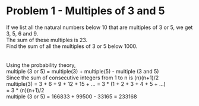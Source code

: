 # Problem 1 - Multiples of 3 and 5  

If we list all the natural numbers below 10 that are multiples of 3 or 5, we get 3, 5, 6 and 9.  
The sum of these multiples is 23.  
Find the sum of all the multiples of 3 or 5 below 1000.  
<br /><br />
Using the probability theory,  
multiple (3 or 5) = multiple(3) + multiple(5) - multiple (3 and 5)  
Since the sum of consecutive integers from 1 to n is (n)(n+1)/2  
multiple(3) = 3 + 6 + 9 + 12 + 15 + ... = 3 * (1 + 2 + 3 + 4 + 5 + ...)  
= 3 * (n)(n+1)/2  
multiple (3 or 5) = 166833 + 99500 - 33165 = 233168

